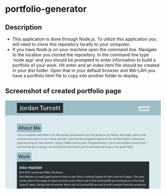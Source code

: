 # portfolio-generator

## Description
- This application is done through Node.js.  To utilize this application you will need to clone this repository locally to your computer.
- If you have Node.js on your machine open the command line.  Navigate to the location you cloned the repository.  In the command line type 'node app' and you should be prompted to enter information to build a portfolio of your work.  Hit enter and an index.html file should be created in your dist folder.  Open that in your default browser and WA-LAH you have a portfolio html file to copy into another folder to display.

## Screenshot of created portfolio page
![alt-text](assets/portfolio-screenshot.png "Screenshot of created portfolio")